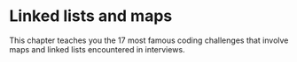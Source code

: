 # Linked lists and maps
This chapter teaches you the 17 most famous coding challenges that involve maps and linked lists encountered in interviews. 
